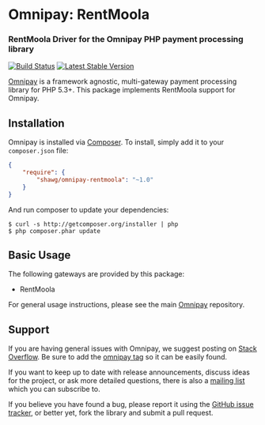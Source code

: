 # Omnipay: RentMoola

### RentMoola Driver for the Omnipay PHP payment processing library

[![Build Status](https://travis-ci.org/RentMoola/omnipay-rentmoola.png?branch=master)](https://travis-ci.org/RentMoola/omnipay-rentmoola)
[![Latest Stable Version](https://poser.pugx.org/rentmoola/omnipay-rentmoola/version.png)](https://packagist.org/packages/rentmoola/omnipay-rentmoola)

[Omnipay](https://github.com/thephpleague/omnipay) is a framework agnostic, multi-gateway payment processing library for PHP 5.3+. This package implements RentMoola support for Omnipay.

## Installation

Omnipay is installed via [Composer](http://getcomposer.org/). To install, simply add it
to your `composer.json` file:

```json
{
    "require": {
        "shawg/omnipay-rentmoola": "~1.0"
    }
}
```

And run composer to update your dependencies:

    $ curl -s http://getcomposer.org/installer | php
    $ php composer.phar update

## Basic Usage

The following gateways are provided by this package:

* RentMoola

For general usage instructions, please see the main [Omnipay](https://github.com/thephpleague/omnipay)
repository.

## Support

If you are having general issues with Omnipay, we suggest posting on
[Stack Overflow](http://stackoverflow.com/). Be sure to add the
[omnipay tag](http://stackoverflow.com/questions/tagged/omnipay) so it can be
easily found.

If you want to keep up to date with release announcements, discuss ideas for the
project,
or ask more detailed questions, there is also a [mailing
list](https://groups.google.com/forum/#!forum/omnipay) which
you can subscribe to.

If you believe you have found a bug, please report it using the [GitHub issue
tracker](https://github.com/thephpleague/omnipay-stripe/issues),
or better yet, fork the library and submit a pull request.
